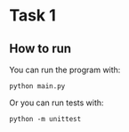 # Task 1

## How to run

You can run the program with:
```
python main.py
```

Or you can run tests with:
```
python -m unittest
```
